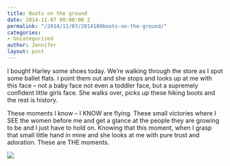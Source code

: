 ```yaml
---
title: Boots on the ground
date: 2014-11-07 00:00:00 Z
permalink: "/2014/11/07/2014109boots-on-the-ground/"
categories:
- Uncategorized
author: Jennifer
layout: post
---
```


I bought Harley some shoes today. We&#8217;re walking through the store as I spot some ballet flats. I point them out and she stops and looks up at me with this face &#8211; not&nbsp;a baby face not even a toddler face, but a supremely confident little girls face. She walks over, picks up these hiking boots and the rest is history.&nbsp;

These moments I know &#8211;&nbsp;I KNOW are flying. These small victories where I SEE the women before me and get a&nbsp;glance at&nbsp;the people they are growing to be and I just have to hold on. Knowing that this moment, when I grasp that&nbsp;small little hand in mine and she looks at me with pure trust and adoration. These are THE&nbsp;moments.

<div class="image-gallery-wrapper">
  <p>
    <img src="http://static1.squarespace.com/static/50db6bb3e4b015296cd43789/50dfa5b1e4b0dc6320e0b5ea/547e657be4b0d0c3b380d2ac/1417569661998/2014-11-24+15.58.11.jpg.11.jpg?format=original" />
  </p>
</div>
